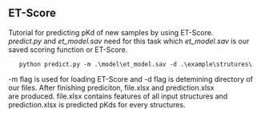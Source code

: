 ## ET-Score
Tutorial for predicting pKd of new samples by using ET-Score.  
*predict.py* and *et_model.sav* need for this task which *et_model.sav* is our saved scoring function or ET-Score.  
``` 
   python predict.py -m .\model\et_model.sav -d .\example\strutures\ 
```
-m flag is used for loading ET-Score and -d flag is detemining directory of our files. After finishing prediciton, file.xlsx and prediction.xlsx  
are produced. file.xlsx contains features of all input structures and prediction.xlsx is predicted pKds for every structures. 
